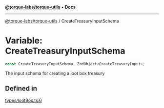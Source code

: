 [**@torque-labs/torque-utils**](../README.md) • **Docs**

***

[@torque-labs/torque-utils](../README.md) / CreateTreasuryInputSchema

# Variable: CreateTreasuryInputSchema

```ts
const CreateTreasuryInputSchema: ZodObject<CreateTreasuryInput>;
```

The input schema for creating a loot box treasury

## Defined in

[types/lootBox.ts:6](https://github.com/torque-labs/torque-utils/blob/3bd29ca22f900f1cf2686f7f240bf82e15337207/types/lootBox.ts#L6)
